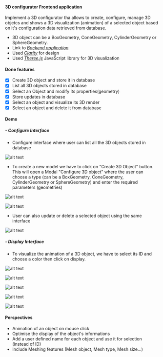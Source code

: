 ####  3D configurator Frontend application

Implement a 3D configurator tha allows to create, configure, manage 3D objetcs and shows a 3D visualization (animation) of a selected object based on it's configuration data retrieved from database.
- 3D object can be a BoxGeometry, ConeGeometry, CylinderGeometry or SphereGeometry.
- Link to [*Backend application*](https://github.com/SanaaO/Backend)
-  Used [*Clarity*](https://clarity.design/get-started/) for design
-  Used [*Theree.js*](https://clarity.design/get-started/) JavaScript library for 3D visualization

####  Done features

- [x] Create 3D object and store it in database
- [x] List all 3D objects stored in database
- [x] Select an Object and modify its properties(geometry)
- [x] Store updates in database
- [x] Select an object and visualize its 3D render
- [x] Select an object and delete it from database

#### Demo

#####  - Configure Interface

- Configure interface where user can list all the 3D objects stored in database

![alt text](https://github.com/SanaaO/Frontend/tree/Initilize_project/src/assets/images/ListOfObjects.png?raw=true)

- To create a new model we have to click on "Create 3D Object" button. This will open a Modal "Configure 3D object" where the user can choose a type (can be a BoxGeometry, ConeGeometry, CylinderGeometry or SphereGeometry) and enter the required parameters (geometries)

![alt text](https://github.com/SanaaO/Frontend/tree/Initilize_project/src/assets/images/addType.png?raw=true)

![alt text](https://github.com/SanaaO/Frontend/tree/Initilize_project/src/assets/images/add.png?raw=true)

- User can  also  update or delete a selected object using the same interface

![alt text](https://github.com/SanaaO/Frontend/tree/Initilize_project/src/assets/images/update_delete.png?raw=true)

##### - Display Interface

- To visualize the animation of a 3D object, we have to select its ID and choose a color then click on display.

![alt text](https://github.com/SanaaO/Frontend/tree/Initilize_project/src/assets/images/display.png?raw=true)

![alt text](https://github.com/SanaaO/Frontend/tree/Initilize_project/src/assets/images/cylinder.png?raw=true)

![alt text](https://github.com/SanaaO/Frontend/tree/Initilize_project/src/assets/images/sphere.png?raw=true)

![alt text](https://github.com/SanaaO/Frontend/tree/Initilize_project/src/assets/images/cone.png?raw=true)

![alt text](https://github.com/SanaaO/Frontend/tree/Initilize_project/src/assets/images/cube.png?raw=true)

#### Perspectives 
- Animation of an object on mouse click
- Optimise the display of the object's informations
- Add a user defined name for each object and use it for selection (instead of ID)
- Include Meshing features (Mesh object, Mesh type, Mesh size...)